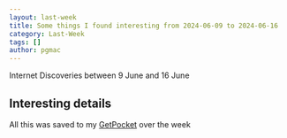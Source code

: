 ```yaml
---
layout: last-week
title: Some things I found interesting from 2024-06-09 to 2024-06-16
category: Last-Week
tags: []
author: pgmac
---
```


Internet Discoveries between  9 June and 16 June

## Interesting details

All this was saved to my [GetPocket](https://getpocket.com/) over the week